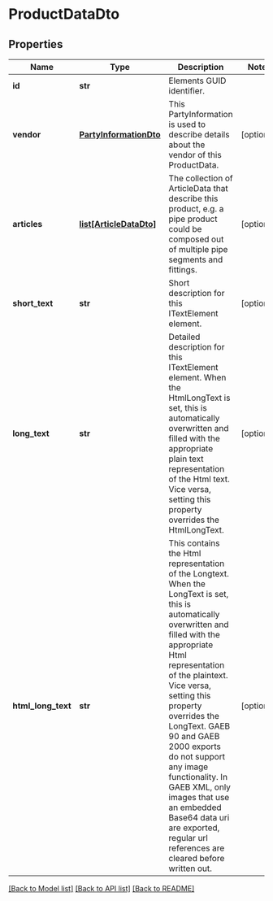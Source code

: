 # ProductDataDto

## Properties
Name | Type | Description | Notes
------------ | ------------- | ------------- | -------------
**id** | **str** | Elements GUID identifier. | 
**vendor** | [**PartyInformationDto**](PartyInformationDto.md) | This PartyInformation is used to describe details about the vendor of this ProductData. | [optional] 
**articles** | [**list[ArticleDataDto]**](ArticleDataDto.md) | The collection of ArticleData that describe this product, e.g. a pipe product could be composed out of multiple pipe segments and fittings. | [optional] 
**short_text** | **str** | Short description for this ITextElement element. | [optional] 
**long_text** | **str** | Detailed description for this ITextElement element. When the HtmlLongText is set, this is automatically overwritten and filled with the appropriate plain text representation of the Html text. Vice versa, setting this property overrides the HtmlLongText. | [optional] 
**html_long_text** | **str** | This contains the Html representation of the Longtext. When the LongText is set, this is automatically overwritten and filled with the appropriate Html representation of the plaintext. Vice versa, setting this property overrides the LongText. GAEB 90 and GAEB 2000 exports do not support any image functionality. In GAEB XML, only images that use an embedded Base64 data uri are exported, regular url references are cleared before written out. | [optional] 

[[Back to Model list]](../README.md#documentation-for-models) [[Back to API list]](../README.md#documentation-for-api-endpoints) [[Back to README]](../README.md)


